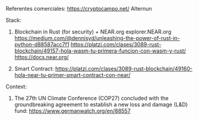 Referentes comerciales:
https://cryptocampo.net/
Alternun

Stack:
1) Blockchain in Rust (for security) + NEAR.org explorer.NEAR.org
https://medium.com/@dennisyd/unleashing-the-power-of-rust-in-python-d88587acc7f1
https://platzi.com/clases/3089-rust-blockchain/49157-hola-wasm-tu-primera-funcion-con-wasm-y-rust/
https://docs.near.org/

2) Smart Contract: https://platzi.com/clases/3089-rust-blockchain/49160-hola-near-tu-primer-smart-contract-con-near/

Context:
1) The 27th UN Climate Conference (COP27) concluded with the groundbreaking agreement to establish a new loss and damage (L&D) fund: 
https://www.germanwatch.org/en/88557
